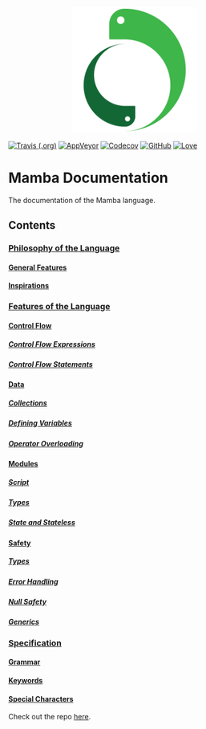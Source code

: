<link rel="shortcut icon" type="image/x-icon" href="image/mamba.ico">
<p align="center">
    <img src="/image/logo_medium.png" height="250">
</p>

[![Travis (.org)](https://img.shields.io/travis/JSAbrahams/mamba.svg?style=for-the-badge&logo=travis)](https://travis-ci.org/JSAbrahams/mamba)
 [![AppVeyor](https://img.shields.io/appveyor/ci/JSAbrahams/mamba.svg?style=for-the-badge&logo=appveyor)](https://ci.appveyor.com/project/JSAbrahams/mamba)
 [![Codecov](https://img.shields.io/codecov/c/github/JSAbrahams/mamba.svg?style=for-the-badge&logo=codecov)](https://codecov.io/gh/JSAbrahams/mamba)
 [![GitHub](https://img.shields.io/github/license/JSAbrahams/mamba.svg?style=for-the-badge)](https://github.com/JSAbrahams/mamba/blob/master/LICENSE)
 [![Love](https://img.shields.io/badge/Built%20with-%E2%99%A5-red.svg?style=for-the-badge)](https://github.com/JSAbrahams/mamba)
 
# Mamba Documentation

The documentation of the Mamba language.

## Contents

### [Philosophy of the Language](/philosophy/README.m)
#### [General Features](/philosophy/general_features.md)
#### [Inspirations](/philosophy/inspiration.md)

### [Features of the Language](/features/README.md)

#### [Control Flow](/features/control_flow/README.md)
##### [Control Flow Expressions](/features/control_flow/control_flow_expression.md)
##### [Control Flow Statements](/features/control_flow/control_flow_statement.md)

#### [Data](/features/data/README.md)
##### [Collections](/features/data/collections.md)
##### [Defining Variables](/features/data/defining_variables.md)
##### [Operator Overloading](/features/data/operator_overloading.md)

#### [Modules](/features/modules/README.md)
##### [Script](/features/modules/script.md)
##### [Types](/features/modules/types.md)
##### [State and Stateless](/features/modules/state_stateless.md)

#### [Safety](/features/safety/README.md)
##### [Types](/features/safety/types.md)
##### [Error Handling](/features/safety/error_handling.md)
##### [Null Safety](/features/safety/null_safety.md)
##### [Generics](/features/safety/generics.md)

### [Specification](/spec/README.md)
#### [Grammar](/spec/grammar.md)
#### [Keywords](/spec/keywords.md)
#### [Special Characters](/sepc/special_characters.md)

Check out the repo [here](https://github.com/JSAbrahams/mamba/).
